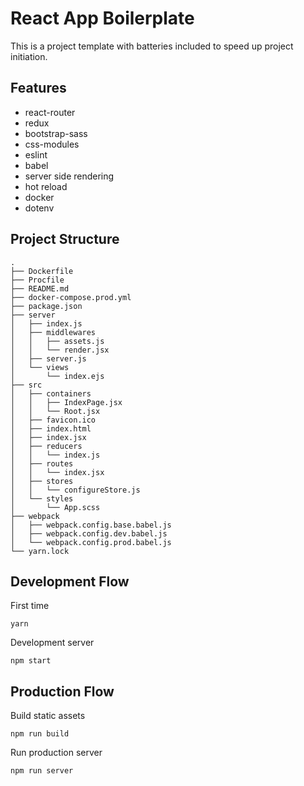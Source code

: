 # React App Boilerplate

This is a project template with batteries included to speed up project initiation.

## Features

*   react-router
*   redux
*   bootstrap-sass
*   css-modules
*   eslint
*   babel
*   server side rendering
*   hot reload
*   docker
*   dotenv

## Project Structure

```
.
├── Dockerfile
├── Procfile
├── README.md
├── docker-compose.prod.yml
├── package.json
├── server
│   ├── index.js
│   ├── middlewares
│   │   ├── assets.js
│   │   └── render.jsx
│   ├── server.js
│   └── views
│       └── index.ejs
├── src
│   ├── containers
│   │   ├── IndexPage.jsx
│   │   └── Root.jsx
│   ├── favicon.ico
│   ├── index.html
│   ├── index.jsx
│   ├── reducers
│   │   └── index.js
│   ├── routes
│   │   └── index.jsx
│   ├── stores
│   │   └── configureStore.js
│   └── styles
│       └── App.scss
├── webpack
│   ├── webpack.config.base.babel.js
│   ├── webpack.config.dev.babel.js
│   └── webpack.config.prod.babel.js
└── yarn.lock
```

## Development Flow

First time
```
yarn
```

Development server
```
npm start
```

## Production Flow

Build static assets
```
npm run build
```

Run production server
```
npm run server
```
